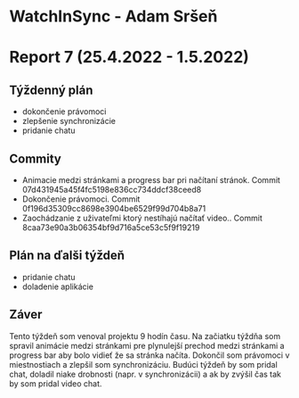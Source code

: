 # WatchInSync - Adam Sršeň
# Report 7 (25.4.2022 - 1.5.2022)
## Týždenný plán

 - dokončenie právomoci
 - zlepšenie synchronizácie
 - pridanie chatu

## Commity
 - Animacie medzi stránkami a progress bar pri načítaní stránok. Commit 07d431945a45f4fc5198e836cc734ddcf38ceed8
 - Dokončenie právomoci. Commit 0f196d35309cc8698e3904be6529f99d704b8a71
 - Zaochádzanie z uživateľmi ktorý nestíhajú načítať video.. Commit 8caa73e90a3b06354bf9d716a5ce53c5f9f19219

## Plán na ďalši týždeň

 - pridanie chatu
 - doladenie aplikácie

## Záver
Tento týždeň som venoval projektu 9 hodín času. Na začiatku týždňa som spravil animácie medzi stránkami pre plynulejší prechod medzi stránkami a progress bar aby bolo vidieť že sa stránka načíta. Dokončil som právomoci v miestnostiach a zlepšil som synchronizáciu. Budúci týždeň by som pridal chat, doladil niake drobnosti (napr. v synchronizácii) a ak by zvýšil čas tak by som pridal video chat.